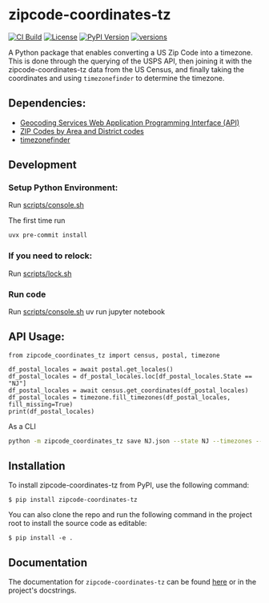 # zipcode-coordinates-tz

[![CI Build](https://github.com/rcolfin/zipcode-coordinates-tz/actions/workflows/ci.yml/badge.svg)](https://github.com/rcolfin/zipcode-coordinates-tz/actions/workflows/ci.yml)
[![License](https://img.shields.io/github/license/rcolfin/zipcode-coordinates-tz.svg)](https://github.com/rcolfin/zipcode-coordinates-tz/blob/main/LICENSE)
[![PyPI Version](https://img.shields.io/pypi/v/zipcode-coordinates-tz)](https://pypi.org/project/zipcode-coordinates-tz/)
[![versions](https://img.shields.io/pypi/pyversions/zipcode-coordinates-tz.svg)](https://github.com/rcolfin/zipcode-coordinates-tz)

A Python package that enables converting a US Zip Code into a timezone.  This is done through the querying of the USPS API, then joining it with the zipcode-coordinates-tz data from the US Census, and finally taking the coordinates and using `timezonefinder` to determine the timezone.

## Dependencies:
- [Geocoding Services Web Application Programming Interface (API)](https://geocoding.geo.census.gov/geocoder/Geocoding_Services_API.pdf)
- [ZIP Codes by Area and District codes](https://postalpro.usps.com/ZIP_Locale_Detail)
- [timezonefinder](https://timezonefinder.readthedocs.io/en/stable/)

## Development

### Setup Python Environment:

Run [scripts/console.sh](../scripts/console.sh)

The first time run

```sh
uvx pre-commit install
```

### If you need to relock:

Run [scripts/lock.sh](../scripts/lock.sh)

### Run code

Run [scripts/console.sh](../scripts/console.sh) uv run jupyter notebook


## API Usage:

```zipcode-coordinates-tz
from zipcode_coordinates_tz import census, postal, timezone

df_postal_locales = await postal.get_locales()
df_postal_locales = df_postal_locales.loc[df_postal_locales.State == "NJ"]
df_postal_locales = await census.get_coordinates(df_postal_locales)
df_postal_locales = timezone.fill_timezones(df_postal_locales, fill_missing=True)
print(df_postal_locales)
```

As a CLI

```sh
python -m zipcode_coordinates_tz save NJ.json --state NJ --timezones --fill
```

## Installation

To install zipcode-coordinates-tz from PyPI, use the following command:

    $ pip install zipcode-coordinates-tz

You can also clone the repo and run the following command in the project root to install the source code as editable:

    $ pip install -e .

## Documentation
The documentation for `zipcode-coordinates-tz` can be found [here](https://rcolfin.github.io/zipcode-coordinates-tz/) or in the project's docstrings.
